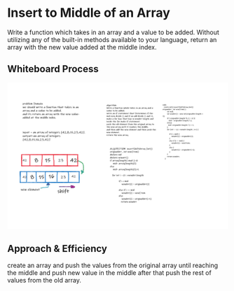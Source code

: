 # Insert to Middle of an Array
Write a function which takes in an array and a value to be added. Without utilizing any of the built-in methods available to your language, return an array with the new value added at the middle index.
## Whiteboard Process
![whiteboard](/img/code2.png)

## Approach & Efficiency
create an array and push the values from the original array until reaching the middle and push new value in the middle after that push the rest of values from the old array.
